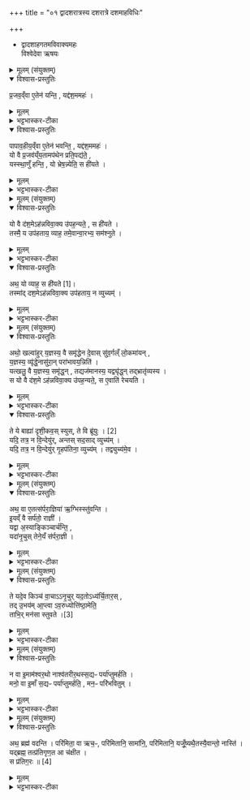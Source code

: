 +++
title = "०१ द्वादशरात्रस्य दशरात्रे दशमाहविधिः"

+++

 - द्वादशाहगतमविवाक्यमहः  
विश्वेदेवा ऋषयः
<details><summary>मूलम् (संयुक्तम्)</summary>

प्र॒जव॒व्ँवा ए॒तेन॑ यन्ति॒ यद्द॑श॒ममहᳶ॑ पापाव॒हीय॒व्ँवा ए॒तेन॑ भवन्ति॒ यद्द॑श॒ममह॒र्यो वै प्र॒जव॑य्ँय॒तामप॑थेन प्रति॒पद्य॑ते॒ यस्स्था॒णुँ हन्ति॒ यो भ्रेष॒न्न्येति॒ स ही॑यते॒ स
</details>

<details open><summary>विश्वास-प्रस्तुतिः</summary>

प्र॒जव॒व्ँवा ए॒तेन॑ यन्ति॒ , यद्द॑श॒ममहः॑ ।
</details>

<details><summary>मूलम्</summary>

प्र॒जव॒व्ँवा ए॒तेन॑ यन्ति॒ , यद्द॑श॒ममहः॑ ।
</details>

<details><summary>भट्टभास्कर-टीका</summary>

1अथ द्वादशाहीनस्य दशरात्रस्य दशममहः अधिकृत्योच्यते - प्रजवं वा इत्यादि ॥ प्रायणीयोदयनीयौ विना दशाहत्वम् । तत्र दशममहः अविवाक्यं, एतेन प्रजवं प्रकृष्टवेगं यन्ति प्रवर्तन्ते । क्रियाविशेषणम् । 'परादिश्छन्दसि' इत्युतरपदाद्युदात्तत्वम् ।
</details>

<details open><summary>विश्वास-प्रस्तुतिः</summary>

पापाव॒हीय॒व्ँवा ए॒तेन॑ भवन्ति॒ , यद्द॑श॒ममहः॑ ।  
यो वै प्र॒जव॑य्ँय॒तामप॑थेन प्रति॒पद्य॑ते॒ ,  
यस्स्था॒णुँ हन्ति॒ ,
यो भ्रेष॒न्न्येति॒ स ही॑यते ।
</details>

<details><summary>मूलम्</summary>

पापाव॒हीय॒व्ँवा ए॒तेन॑ भवन्ति॒ , यद्द॑श॒ममहः॑ ।  
यो वै प्र॒जव॑य्ँय॒तामप॑थेन प्रति॒पद्य॑ते॒ ,  
यस्स्था॒णुँ हन्ति॒ ,
यो भ्रेष॒न्न्येति॒ स ही॑यते ।
</details>

<details><summary>भट्टभास्कर-टीका</summary>

शैघ्र्यै हेतुमाह - पापावहीयं वेत्यादि ॥ पापस्यावहतिः पापावहीयम् । भावे छान्दसः क्यप्, कृदुत्तरपदप्रकृतिस्वरत्वम् । दशमेन हि अह्ना पापस्य समस्तस्य विनाशं प्राप्नुवन्ति सद्य एव सर्वं पापं नश्यति तत्किमिति विलम्ब्यते इति । प्राप्तिकर्मा भवतिः । कर्मणि वा क्यप्प्रत्ययः, क्रियाविशेषणं, पापमवहीनं यथा भवति तथा भवन्ति भूतिमन्तस्सपद्यन्ते ॥
</details>

<details><summary>मूलम् (संयुक्तम्)</summary>

यो वै द॑श॒मेऽह॑न्नविवा॒क्य उ॑पह॒न्यते॒ स ही॑यते॒ तस्मै॒ य उप॑हताय॒ व्याह॒ तमे॒वान्वा॒रभ्य॒ सम॑श्ञु॒तेऽथ॒ यो व्याह॒ सः [1]  
ही॒य॒ते॒ तस्मा॑द्दश॒मेऽह॑न्नविवा॒क्य उप॑हताय॒ न व्युच्य॒म्
</details>

<details open><summary>विश्वास-प्रस्तुतिः</summary>

यो वै द॑श॒मेऽह॑न्नविवा॒क्य उ॑पह॒न्यते॒ , स ही॑यते ।  
तस्मै॒ य उप॑हताय॒ व्याह॒ तमे॒वान्वा॒रभ्य॒ सम॑श्नुते ।
</details>

<details><summary>मूलम्</summary>

यो वै द॑श॒मेऽह॑न्नविवा॒क्य उ॑पह॒न्यते॒ , स ही॑यते ।  
तस्मै॒ य उप॑हताय॒ व्याह॒ तमे॒वान्वा॒रभ्य॒ सम॑श्नुते ।
</details>

<details><summary>भट्टभास्कर-टीका</summary>

2यो वा इत्यादि ॥ लोके हि प्रजवं शीघ्रं गच्छतां मध्ये योपथेन अमार्गेण प्रतिपद्यते सार्धं हित्वा गच्छति, यो वा स्थाणुं हन्ति गच्छति, न्येति रोधादिकं नित्य इत्यस्य भूयो विरोधिः ? । भ्रेषं कण्टकादिना गत्यसामर्थ्यं न्येति गच्छति स हीयते तस्मात्सार्धात् भ्रष्टो भवति । तस्मात् स यो वा एतादृशे दशमेऽहनि अविवाक्ये विवाक्यरहिते उपहन्यते स्मृतिविनाशादिना दुष्यति स हीयते एव । किंच - तस्मै उपहताय योन्यो व्याह विरुद्धमाह तस्य स्खलितं व्याकरोति तं स्खलितस्य व्याकर्तारमन्वारभ्य अवलम्ब्य समश्नुते व्याप्नोति कर्मसिद्धिं न तु हीयते उपहतस्खलितत्रेषव्यपगमात् ।
</details>

<details open><summary>विश्वास-प्रस्तुतिः</summary>

अथ॒ यो व्याह॒ स ही॑यते [1]।  
तस्मा॑द् दश॒मेऽह॑न्नविवा॒क्य उप॑हताय॒ न व्युच्यम्॑ ।
</details>

<details><summary>मूलम्</summary>

अथ॒ यो व्याह॒ स ही॑यते [1]।  
तस्मा॑द् दश॒मेऽह॑न्नविवा॒क्य उप॑हताय॒ न व्युच्यम्॑ ।
</details>

<details><summary>भट्टभास्कर-टीका</summary>

अथ योप्रा प्तकारी अविवाक्येनाह्ना व्याह स एव हीयते । तस्माद्दशमेऽह्नि अविवाक्ये द्रुतगतित्वेन अविवचनार्हे उपहताय न व्युच्यम् । छान्दसः क्यप्, न विवक्तव्यमस्मिन् इत्यविवाक्यं, अधिकरणे ण्यत्, 'ययतोश्चातदर्थे' इत्युत्तरपदान्तोदात्तत्वम् । यद्वा - विवक्तव्यं विवाक्यं तदस्मिन्नास्तीति अविवाक्यम्, बहुव्रीहौ 'नञ्सुभ्याम्' इत्युत्तरपदान्तोदात्तत्वम् ॥
</details>

<details><summary>मूलम् (संयुक्तम्)</summary>

अथो॒ खल्वा॑हुर्य॒ज्ञस्य॒ वै समृ॑द्धेन दे॒वास्सु॑व॒र्गल्ँलो॒कमा॑यन्य॒ज्ञस्य॒ व्यृ॑द्धे॒नासु॑रा॒न्परा॑भावय॒न्निति॒ यत्खलु॒ वै य॒ज्ञस्य॒ समृ॑द्ध॒न्तद्यज॑मानस्य॒ यद्व्यृ॑द्ध॒न्तद्भ्रातृ॑व्यस्य॒ स यो वै द॑श॒मेऽह॑न्नविवा॒क्य उ॑पह॒न्यते॒ स ए॒वाति॑ रेचयति॒ ते ये बाह्या॑ दृशी॒कवः॑ [2]  
स्युस्ते वि ब्रू॑यु॒र्यदि॒ तत्र॒ न वि॒न्देयु॑रन्तस्सद॒साद्व्युच्य॒य्ँयदि॒ तत्र॒ न वि॒न्देयु॑र्गृ॒हप॑तिना॒ व्युच्य॒न्तद्व्युच्य॑मे॒व
</details>

<details open><summary>विश्वास-प्रस्तुतिः</summary>

अथो॒ खल्वा॑हुर्
य॒ज्ञस्य॒ वै समृ॑द्धेन दे॒वास् सु॑व॒र्गल्ँ लो॒कमा॑यन् ,  
य॒ज्ञस्य॒ व्यृ॑द्धे॒नासु॑रा॒न् परा॑भावय॒न्निति॑ ।  
यत्खलु॒ वै य॒ज्ञस्य॒ समृ॑द्ध॒न् , तद्यज॑मानस्य॒ यद्व्यृ॑द्ध॒न् तद्भ्रातृ॑व्यस्य ।  
स यो वै द॑श॒मे ऽह॑न्नविवा॒क्य उ॑पह॒न्यते॒, स ए॒वाति॑ रेचयति ।
</details>

<details><summary>मूलम्</summary>

अथो॒ खल्वा॑हुर्
य॒ज्ञस्य॒ वै समृ॑द्धेन दे॒वास् सु॑व॒र्गल्ँ लो॒कमा॑यन् ,  
य॒ज्ञस्य॒ व्यृ॑द्धे॒नासु॑रा॒न् परा॑भावय॒न्निति॑ ।  
यत्खलु॒ वै य॒ज्ञस्य॒ समृ॑द्ध॒न् , तद्यज॑मानस्य॒ यद्व्यृ॑द्ध॒न् तद्भ्रातृ॑व्यस्य ।  
स यो वै द॑श॒मे ऽह॑न्नविवा॒क्य उ॑पह॒न्यते॒, स ए॒वाति॑ रेचयति ।
</details>

<details><summary>भट्टभास्कर-टीका</summary>

3अथो खल्वाहुरित्यादि - अविकलं पुष्कलं यज्ञफलं यजमानस्य । विकलं यज्ञफलमस्य शत्रोरित्यर्थः । एवं स्थिते स एष दशमेऽहनि अविवाक्ये उपहन्यते । सोतिरेचयत्येव यज्ञं यज्ञांशं किंचिच्छेषयति तस्याकृतत्वात् तस्याविकलत्वात् यज्ञफलं भ्रातृव्यस्य स्यात्, तत् मा भूदेष दोष इति विवचनं वक्तव्यमेव विकलांशपूरणाय ।
</details>

<details open><summary>विश्वास-प्रस्तुतिः</summary>

ते ये बाह्या॑ दृशी॒कव॒स् स्युस्, ते वि ब्रू॑युः । [2]  
यदि॒ तत्र॒ न वि॒न्देयु॑र्, अन्तस् सद॒साद् व्युच्य॑म् ।  
यदि॒ तत्र॒ न वि॒न्देयु॑र् गृ॒हप॑तिना॒ व्युच्य॑म् ।
तद्व्युच्य॑मे॒व ।
</details>

<details><summary>मूलम्</summary>

ते ये बाह्या॑ दृशी॒कव॒स् स्युस्, ते वि ब्रू॑युः । [2]  
यदि॒ तत्र॒ न वि॒न्देयु॑र्, अन्तस् सद॒साद् व्युच्य॑म् ।  
यदि॒ तत्र॒ न वि॒न्देयु॑र् गृ॒हप॑तिना॒ व्युच्य॑म् ।
तद्व्युच्य॑मे॒व ।
</details>

<details><summary>भट्टभास्कर-टीका</summary>

तस्मादत्र ये बाह्याः बहिर्भवाः ऋत्विग्भ्योऽन्ये दृशीकवः येऽन्ये प्रेक्षका वर्तन्ते तेऽपि ब्रूयुः यदि तत्र बहिर्वक्तॄन् स्खलितस्य वेदितॄर् न विन्देयुः न लभेरन् । विदिर्लाभे । अन्तस्सदसात् सदसोन्तरधितिष्ठद्भिः विवाच्यं ऋत्वि- ग्भिरेव । सदो यज्ञगृहं तस्यान्तर्मध्यं अन्तस्सदसं, 'अव्ययीभावे शरत्प्रभृतिभ्यः' इत्यच् समासान्तः, ततो ल्यब्लोपे कर्मणि पञ्चमी । यदि तत्रापि स्खलितज्ञातॄन् न विन्देयुः गृहपतिना यतमानेनैव व्युच्यम् । कि बहुना येनकेनापि स्खलितभावविदा विवक्तव्यं नाविवाक्यमिति कथं नाम अविवाक्यमहस्स्यात् विवक्तव्यमस्मिन् नास्तीत्यविवाक्यं यथा विवक्तव्यमत्र न भवति तथाऽवहितैः कर्तव्यमिति सति तु स्खलिते विवक्तव्यमेवेति ॥
</details>

<details><summary>मूलम् (संयुक्तम्)</summary>

अथ॒ वा ए॒तत्स॑र्परा॒ज्ञिया॑ ऋ॒ग्भिस्स्तु॑वन्ती॒यव्ँ वै सर्प॑तो॒ राज्ञी॒ यद्वा अ॒स्याङ्किञ्चार्च॑न्ति॒ यदा॑नृ॒चुस्तेने॒यँ स॑र्परा॒ज्ञी
</details>

<details open><summary>विश्वास-प्रस्तुतिः</summary>

अथ॒ वा ए॒तत्स॑र्परा॒ज्ञिया॑ ऋ॒ग्भिस्स्तु॑वन्ति ।  
इ॒यव्ँ वै सर्प॑तो॒ राज्ञी॑ ।  
यद्वा अ॒स्याङ्किञ्चार्च॑न्ति॒ ,  
यदा॑नृ॒चुस् तेने॒यँ स॑र्परा॒ज्ञी ।
</details>

<details><summary>मूलम्</summary>

अथ॒ वा ए॒तत्स॑र्परा॒ज्ञिया॑ ऋ॒ग्भिस्स्तु॑वन्ति ।  
इ॒यव्ँ वै सर्प॑तो॒ राज्ञी॑ ।  
यद्वा अ॒स्याङ्किञ्चार्च॑न्ति॒ ,  
यदा॑नृ॒चुस् तेने॒यँ स॑र्परा॒ज्ञी ।
</details>

<details><summary>भट्टभास्कर-टीका</summary>

4अथवा इत्यादि ॥ अथ वा तस्मिन्नहनि समाप्तिकाले सर्पराज्ञिया ऋग्भिः सा एतं मन्त्रमपश्यदिति सर्पराज्ञियाः पृथिव्याः अष्टाभिः 'भूमिर्भूम्ना' इत्यादिभिः ऋग्भिस्स्तुवन्ति । का पुनः सर्पराज्ञी? कथं पुनः सा सर्पराज्ञी? इत्याह - इयमित्यादि । इयं पृथिवी सर्पतो गतिमततः सर्पस्य राज्ञी स्वामिनी । कथमित्याह - यद्वा इत्यादि ॥ यत्किंचिदर्चन्ति तत् अर्चनीयं तत्सर्वमस्यां निवर्तते । तदिदमेकं कारणम् । यच्चेमां पृथिवीं सर्वेऽप्यानृचुः अर्चयन्ति वाचा पूजयन्ति अतश्चेयं स्वामिनी सर्वस्य अतः सर्पराज्ञीत्युच्यते । 'अपस्पृधेथाम्' इत्यादौ अर्चयतेर्लिटि आनृचुरिति निपात्यते । राजनशीला राज्ञी स्वामिनी 'कनिन्युवृष' इति कनिन्, ऋन्नेभ्यो ङीष् । ततः सर्पाणां राज्ञीति षष्ठीतत्पुरुषे समासान्तोदात्तत्वम् ॥
</details>

<details><summary>मूलम् (संयुक्तम्)</summary>

ते यदे॒व किञ्च॑ वा॒चानृ॒चुर्यद॒तोऽध्य॑र्चि॒तारः॑ [3]  तदु॒भय॑मा॒प्त्वाव॒रुध्योत्ति॑ष्ठा॒मेति॒ ताभि॒र्मन॑सा स्तुवते॒
</details>

<details open><summary>विश्वास-प्रस्तुतिः</summary>

ते यदे॒व किञ्च॑ वा॒चाऽऽनृ॒चुर्
यद॒तोऽध्य॑र्चि॒तार॒स् ,  
तद् उ॒भय॑म् आ॒प्त्वा ऽव॒रुध्योत्ति॑ष्ठा॒मेति॒  
ताभि॒र् मन॑सा स्तुवते ।[3]
</details>

<details><summary>मूलम्</summary>

ते यदे॒व किञ्च॑ वा॒चाऽऽनृ॒चुर्
यद॒तोऽध्य॑र्चि॒तार॒स् ,  
तद् उ॒भय॑म् आ॒प्त्वा ऽव॒रुध्योत्ति॑ष्ठा॒मेति॒  
ताभि॒र् मन॑सा स्तुवते ।[3]
</details>

<details><summary>भट्टभास्कर-टीका</summary>

5ते यदेवेत्यादि ॥ यत्किंचित् तस्यः पृथिव्याः संबन्धि वस्तु वाचाऽर्चयन्ति अतः अस्यां पृथिव्यां अधि उपरि अनर्थतो वा अधिशब्दः सर्वधा अनवग्रहः । 'परादिश्छन्दसि' इत्युत्तरपदाद्युदात्तत्वम् । तस्या यद्वस्तु अर्चितारः पूजयन्ति जनाः तदुभयमप्याप्त्वा लब्ध्वा अवरुध्य विधेयीकृत्य च ते वशमुत्तिष्ठाम उच्छ्रिता भूयास्मेत्यनेनाभिप्रायोग सर्पराज्ञिया ऋग्भिस्स्तुवन्ति । तेभ्य इत्यस्योत्तिष्ठामेत्यनेन संबन्धः । ताभिरित्यादि ॥
</details>

<details><summary>मूलम् (संयुक्तम्)</summary>

न वा इ॒माम॑श्वर॒थो नाश्व॑तरीर॒थस्स॒द्यᳶ पर्या॑प्तुमर्हति॒ मनो॒ वा इ॒माँ स॒द्यᳶ पर्या॑प्तुमर्हति॒ मन॒ᳶ परि॑भवितु॒म्
</details>

<details open><summary>विश्वास-प्रस्तुतिः</summary>

न वा इ॒माम॑श्वर॒थो नाश्व॑तरीर॒थस्स॒द्यᳶ पर्या॑प्तुमर्हति ।  
मनो॒ वा इ॒माँ स॒द्यᳶ पर्या॑प्तुमर्हति॒ , मन॒ᳶ परि॑भवितुम् ।
</details>

<details><summary>मूलम्</summary>

न वा इ॒माम॑श्वर॒थो नाश्व॑तरीर॒थस्स॒द्यᳶ पर्या॑प्तुमर्हति ।  
मनो॒ वा इ॒माँ स॒द्यᳶ पर्या॑प्तुमर्हति॒ , मन॒ᳶ परि॑भवितुम् ।
</details>

<details><summary>भट्टभास्कर-टीका</summary>

6हेतुमाह - न वा इत्यादि ॥ अश्वयुक्तो रथः अश्वतरीयुक्तो वा इमां पृथिवीं सद्य एव पर्याप्तुं सर्वतोऽवाप्तुं नार्हति मन एवार्हति तथाकर्तुं परिभवितुं अतिव्याप्तुं मन एवार्हति तस्मान्मनसा स्तोतव्यमिति । गर्दभेन बडबायामुत्पन्ना अश्वतरी अश्वादपि शीघ्रगामिनी । 'वत्सोक्षाश्वर्षभेभ्यः" इति ष्टरन् ॥
</details>

<details><summary>मूलम् (संयुक्तम्)</summary>

अथ॒ ब्रह्म॑ वदन्ति॒ परि॑मिता॒ वा ऋच॒ᳶ परि॑मितानि॒ सामा॑नि॒ परि॑मितानि॒ यजूँ॒ष्यथै॒तस्यै॒वान्तो॒ नास्ति॒ यद्ब्रह्म॒ तत्प्र॑तिगृण॒त आ च॑क्षीत॒ स प्र॑तिग॒रः ॥ [4]  
</details>

<details open><summary>विश्वास-प्रस्तुतिः</summary>

अथ॒ ब्रह्म॑ वदन्ति ।
परि॑मिता॒ वा ऋच॒ᳶ, परि॑मितानि॒ सामा॑नि॒, परि॑मितानि॒ यजूँ॒ष्यथै॒तस्यै॒वान्तो॒ नास्ति॑ ।  
यद्ब्रह्म॒ तत्प्र॑तिगृण॒त आ च॑क्षीत ।   
स प्र॑तिग॒रः ॥ [4]
</details>

<details><summary>मूलम्</summary>

अथ॒ ब्रह्म॑ वदन्ति ।
परि॑मिता॒ वा ऋच॒ᳶ, परि॑मितानि॒ सामा॑नि॒, परि॑मितानि॒ यजूँ॒ष्यथै॒तस्यै॒वान्तो॒ नास्ति॑ ।  
यद्ब्रह्म॒ तत्प्र॑तिगृण॒त आ च॑क्षीत ।   
स प्र॑तिग॒रः ॥ [4]
</details>

<details><summary>भट्टभास्कर-टीका</summary>

7अथेत्यादि ॥ अथ स्तोत्रान्ते शस्त्रारम्भे ब्रह्म वदन्ति चतुर्होर्त्रं जपन्ति । 'ब्रह्म वै चतुर्होतारः' इति ब्राह्मणम् । सर्वेऽपि दशहोत्रादयश्चतुर्होतारः; यथोक्तं - 'दशहोता चतुर्होता । पञ्चहोता षड्डोता सप्तहोता । अथ कस्माच्चतुरहोतार उच्यन्ते' इति । परिमिता वा इत्यादि । ऋगादीनि परिमितानि परिच्छिन्नानि 'गतिरनन्तरः' इति गतेः प्रकृतिस्वरत्वम् । ब्रह्मैव अनन्तं अपरिमितं तत्प्रतिगृणते अध्वर्यवे होताऽऽचक्षीत स एव प्रतिगरो भवति न प्रतिगरोन्य इति । प्रतिगृणतेः 'शतुरनुमः' इति विभक्तेरुदात्तत्वम् । प्रतिगरः थाथादिनोत्तरपदान्तोदात्तत्वम् । शंसितुः प्रोत्साहनं प्रतिगरः ॥

इति सप्तमे तृतीये प्रथमोनुवाकः ॥
</details>
